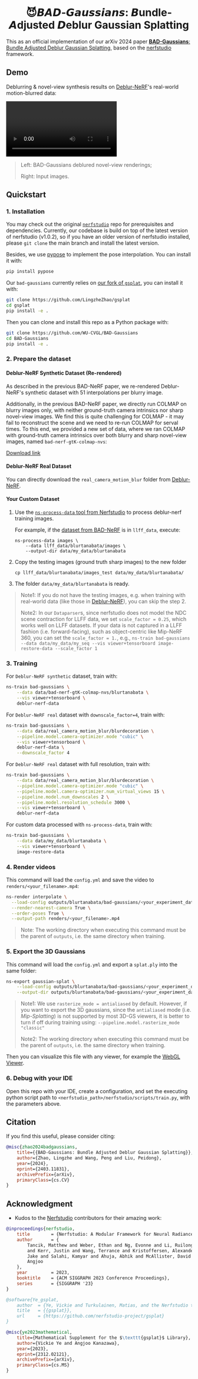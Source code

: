 <h1 align=center> 😈𝘽𝘼𝘿-𝙂𝙖𝙪𝙨𝙨𝙞𝙖𝙣𝙨: 𝘽undle-𝘼djusted 𝘿eblur Gaussian Splatting</h1>

This as an official implementation of our arXiv 2024 paper 
[**BAD-Gaussians**: Bundle Adjusted Deblur Gaussian Splatting](https://lingzhezhao.github.io/BAD-Gaussians/), based on the [nerfstudio](https://github.com/nerfstudio-project/nerfstudio) framework.

## Demo

Deblurring & novel-view synthesis results on [Deblur-NeRF](https://github.com/limacv/Deblur-NeRF/)'s real-world motion-blurred data:

<video src="https://github.com/WU-CVGL/BAD-Gaussians/assets/43722188/58a24441-59f9-4232-8862-785e14038de6"></video>

> Left: BAD-Gaussians deblured novel-view renderings;
>
> Right: Input images.


## Quickstart

### 1. Installation

You may check out the original [`nerfstudio`](https://github.com/nerfstudio-project/nerfstudio) repo for prerequisites and dependencies. 
Currently, our codebase is build on top of the latest version of nerfstudio (v1.0.2),
so if you have an older version of nerfstudio installed,
please `git clone` the main branch and install the latest version.

Besides, we use [pypose](https://github.com/pypose/pypose) to implement the pose interpolation. You can install it with:

```bash
pip install pypose
```

Our `bad-gaussians` currently relies on [our fork of `gsplat`](https://github.com/LingzheZhao/gsplat), you can install it with:

```bash
git clone https://github.com/LingzheZhao/gsplat
cd gsplat
pip install -e .
```

Then you can clone and install this repo as a Python package with:

```bash
git clone https://github.com/WU-CVGL/BAD-Gaussians
cd BAD-Gaussians
pip install -e .
```

### 2. Prepare the dataset

#### Deblur-NeRF Synthetic Dataset (Re-rendered)

As described in the previous BAD-NeRF paper, we re-rendered Deblur-NeRF's synthetic dataset with 51 interpolations per blurry image.

Additionally, in the previous BAD-NeRF paper, we directly run COLMAP on blurry images only, with neither ground-truth 
camera intrinsics nor sharp novel-view images. We find this is quite challenging for COLMAP - it may fail to 
reconstruct the scene and we need to re-run COLMAP for serval times. To this end, we provided a new set of data, 
where we ran COLMAP with ground-truth camera intrinsics over both blurry and sharp novel-view images, 
named `bad-nerf-gtK-colmap-nvs`:

[Download link](https://westlakeu-my.sharepoint.com/:f:/g/personal/cvgl_westlake_edu_cn/EoCe3vaC9V5Fl74DjbGriwcBKj1nbB0HQFSWnVTLX7qT9A)

#### Deblur-NeRF Real Dataset

You can directly download the `real_camera_motion_blur` folder from [Deblur-NeRF](https://limacv.github.io/deblurnerf/).

#### Your Custom Dataset

1. Use the [`ns-process-data` tool from Nerfstudio](https://docs.nerf.studio/reference/cli/ns_process_data.html)
    to process deblur-nerf training images. 

    For example, if the
    [dataset from BAD-NeRF](https://westlakeu-my.sharepoint.com/:f:/g/personal/cvgl_westlake_edu_cn/EsgdW2cRic5JqerhNbTsxtkBqy9m6cbnb2ugYZtvaib3qA?e=bjK7op)
    is in `llff_data`, execute:

    ```
    ns-process-data images \
        --data llff_data/blurtanabata/images \
        --output-dir data/my_data/blurtanabata
    ```

2. Copy the testing images (ground truth sharp images) to the new folder

    ```
    cp llff_data/blurtanabata/images_test data/my_data/blurtanabata/
    ```

3. The folder `data/my_data/blurtanabata` is ready.

> Note1: If you do not have the testing images, e.g. when training with real-world data
> (like those in [Deblur-NeRF](https://limacv.github.io/deblurnerf/)), you can skip the step 2.
>
> Note2: In our `Dataparser`s, since nerfstudio does not model the NDC scene contraction for LLFF data,
> we set `scale_factor = 0.25`, which works well on LLFF datasets.
> If your data is not captured in a LLFF fashion (i.e. forward-facing), such as object-centric like Mip-NeRF 360,
> you can set the `scale_factor = 1.`, 
> e.g., `ns-train bad-gaussians --data data/my_data/my_seq --vis viewer+tensorboard image-restore-data --scale_factor 1`

### 3. Training

For `Deblur-NeRF synthetic` dataset, train with:

```bash
ns-train bad-gaussians \
    --data data/bad-nerf-gtK-colmap-nvs/blurtanabata \
    --vis viewer+tensorboard \
    deblur-nerf-data
```

For `Deblur-NeRF real` dataset with `downscale_factor=4`, train with:
```bash
ns-train bad-gaussians \
    --data data/real_camera_motion_blur/blurdecoration \
    --pipeline.model.camera-optimizer.mode "cubic" \
    --vis viewer+tensorboard \
    deblur-nerf-data \
    --downscale_factor 4
```

For `Deblur-NeRF real` dataset with full resolution, train with:
```bash
ns-train bad-gaussians \
    --data data/real_camera_motion_blur/blurdecoration \
    --pipeline.model.camera-optimizer.mode "cubic" \
    --pipeline.model.camera-optimizer.num_virtual_views 15 \
    --pipeline.model.num_downscales 2 \
    --pipeline.model.resolution_schedule 3000 \
    --vis viewer+tensorboard \
    deblur-nerf-data
```

For custom data processed with `ns-process-data`, train with:

```bash
ns-train bad-gaussians \
    --data data/my_data/blurtanabata \
    --vis viewer+tensorboard \
    image-restore-data
```

### 4. Render videos

This command will load the `config.yml` and save the video to `renders/<your_filename>.mp4`:

```bash
ns-render interpolate \
  --load-config outputs/blurtanabata/bad-gaussians/<your_experiment_date_time>/config.yml \
  --render-nearest-camera True \
  --order-poses True \
  --output-path renders/<your_filename>.mp4
```

> Note: The working directory when executing this command must be the parent of `outputs`, i.e. the same directory when training.

### 5. Export the 3D Gaussians

This command will load the `config.yml` and export a `splat.ply` into the same folder:

```bash
ns-export gaussian-splat \
    --load-config outputs/blurtanabata/bad-gaussians/<your_experiment_date_time>/config.yml \
    --output-dir outputs/blurtanabata/bad-gaussians/<your_experiment_date_time>
```

> Note1: We use `rasterize_mode = antialiased` by default. However, if you want to export the 3D gaussians, since the `antialiased` mode (i.e. *Mip-Splatting*) is not supported by most 3D-GS viewers, it is better to turn if off during training using: `--pipeline.model.rasterize_mode "classic"`
>
> Note2: The working directory when executing this command must be the parent of `outputs`, i.e. the same directory when training.

Then you can visualize this file with any viewer, for example the [WebGL Viewer](https://antimatter15.com/splat/).

### 6. Debug with your IDE

Open this repo with your IDE, create a configuration, and set the executing python script path to
`<nerfstudio_path>/nerfstudio/scripts/train.py`, with the parameters above.


## Citation

If you find this useful, please consider citing:

```bibtex
@misc{zhao2024badgaussians,
    title={{BAD-Gaussians: Bundle Adjusted Deblur Gaussian Splatting}},
    author={Zhao, Lingzhe and Wang, Peng and Liu, Peidong},
    year={2024},
    eprint={2403.11831},
    archivePrefix={arXiv},
    primaryClass={cs.CV}
}
```

## Acknowledgment

- Kudos to the [Nerfstudio](https://github.com/nerfstudio-project/) contributors for their amazing work:

```bibtex
@inproceedings{nerfstudio,
	title        = {Nerfstudio: A Modular Framework for Neural Radiance Field Development},
	author       = {
		Tancik, Matthew and Weber, Ethan and Ng, Evonne and Li, Ruilong and Yi, Brent
		and Kerr, Justin and Wang, Terrance and Kristoffersen, Alexander and Austin,
		Jake and Salahi, Kamyar and Ahuja, Abhik and McAllister, David and Kanazawa,
		Angjoo
	},
	year         = 2023,
	booktitle    = {ACM SIGGRAPH 2023 Conference Proceedings},
	series       = {SIGGRAPH '23}
}

@software{Ye_gsplat,
    author  = {Ye, Vickie and Turkulainen, Matias, and the Nerfstudio team},
    title   = {{gsplat}},
    url     = {https://github.com/nerfstudio-project/gsplat}
}

@misc{ye2023mathematical,
    title={Mathematical Supplement for the $\texttt{gsplat}$ Library}, 
    author={Vickie Ye and Angjoo Kanazawa},
    year={2023},
    eprint={2312.02121},
    archivePrefix={arXiv},
    primaryClass={cs.MS}
}
```
